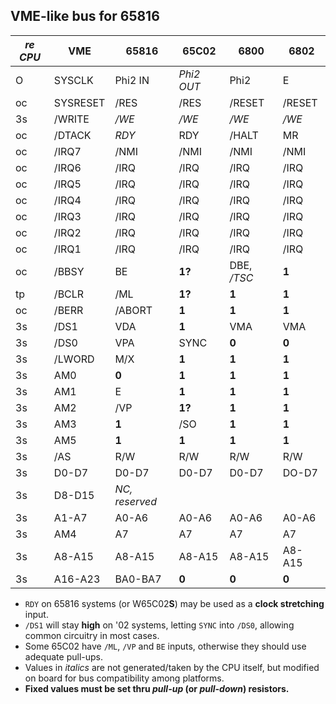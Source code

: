 ## VME-like bus for 65816

*re CPU* | VME | 65816 | 65C02 | 6800 | 6802
------ | --- | ----- | ----- | ---- | ----
O | SYSCLK | Phi2 IN | *Phi2 OUT* | Phi2 | E
oc | SYSRESET | /RES | /RES | /RESET | /RESET
3s | /WRITE | */WE* | */WE* | */WE* | */WE* | */WE*
oc | /DTACK | *RDY* | RDY | /HALT | MR
oc | /IRQ7 | /NMI | /NMI | /NMI | /NMI
oc | /IRQ6 | /IRQ | /IRQ | /IRQ | /IRQ
oc | /IRQ5 | /IRQ | /IRQ | /IRQ | /IRQ
oc | /IRQ4 | /IRQ | /IRQ | /IRQ | /IRQ
oc | /IRQ3 | /IRQ | /IRQ | /IRQ | /IRQ
oc | /IRQ2 | /IRQ | /IRQ | /IRQ | /IRQ
oc | /IRQ1 | /IRQ | /IRQ | /IRQ | /IRQ
oc | /BBSY | BE | **1?** | DBE, */TSC* | **1** 
tp | /BCLR | /ML | **1?** | **1** | **1**
oc | /BERR | /ABORT | **1** | **1** | **1**
3s | /DS1 | VDA | **1** | VMA | VMA
3s | /DS0 | VPA | SYNC | **0** | **0**
3s | /LWORD | M/X | **1** | **1** | **1**
3s | AM0 | **0** | **1** | **1** | **1** | **1** *(65816 sense)*
3s | AM1 | E | **1** | **1** | **1**
3s | AM2 | /VP | **1?** | **1** | **1**
3s | AM3 | **1** | /SO | **1** | **1** | **1**
3s | AM5 | **1** | **1** | **1** | **1** | **1** *(16-bit bus)*
3s | /AS | R/W | R/W | R/W | R/W
3s | D0-D7 | D0-D7 | D0-D7 | D0-D7 | DO-D7
3s | D8-D15 | *NC, reserved*
3s | A1-A7 | A0-A6 | A0-A6 | A0-A6 | A0-A6
3s | AM4 | A7 | A7 | A7 | A7
3s | A8-A15 | A8-A15 | A8-A15 | A8-A15 | A8-A15
3s | A16-A23 | BA0-BA7 | **0** | **0** | **0**

- `RDY` on 65816 systems (or W65C02**S**) may be used as a **clock stretching** input.
- `/DS1` will stay **high** on '02 systems, letting `SYNC` into `/DS0`, allowing common
circuitry in most cases.
- Some 65C02 have `/ML`, `/VP` and `BE` inputs, otherwise they should use
adequate pull-ups.
- Values in *italics* are not generated/taken by the CPU itself, but modified
on board for bus compatibility among platforms.
- **Fixed values must be set thru *pull-up* (or *pull-down*) resistors.**
